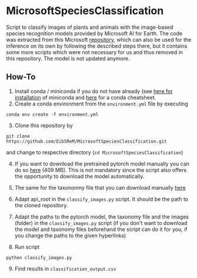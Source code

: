 # MicrosoftSpeciesClassification

Script to classify images of plants and animals with the image-based species recognition models provided by Microsoft AI for Earth. The code was extracted from this Microsoft [repository](https://github.com/microsoft/SpeciesClassification), which can also be used for the inference on its own by following the described steps there, but it contains some more scripts which were not necessary for us and thus removed in this repository. The model is not updated anymore.

## How-To

1. Install conda / miniconda if you do not have already (see [here for installation](https://docs.conda.io/en/latest/miniconda.html) of miniconda and [here](https://docs.conda.io/projects/conda/en/4.6.0/_downloads/52a95608c49671267e40c689e0bc00ca/conda-cheatsheet.pdf) for a conda cheatsheet.
2. Create a conda environment from the `environment.yml` file by executing
```
conda env create -f environment.yml
```

3. Clone this repository by
```
git clone https://github.com/EibSReM/MicrosoftSpeciesClassification.git
``` 
and change to respective directory (`cd MicrosoftSpeciesClassification`)

4. If you want to download the pretrained pytorch model manually you can do so [here](https://github.com/microsoft/SpeciesClassification) (409 MB). This is not mandatory since the script also offers the opportunity to download the model automatically.

5. The same for the taxononmy file that you can download manually [here](https://github.com/microsoft/SpeciesClassification)

6. Adapt api_root in the `classify_images.py` script. It should be the path to the cloned repository.

7. Adapt the paths to the pytorch model, the taxonomy file and the images (folder) in the `classify_images.py` script (if you don't want to download the model and taxonomy files beforehand the script can do it for you, if you change the paths to the given hyperlinks)

8. Run script 
```
python classify_images.py
```

9. Find results in `classification_output.csv`

